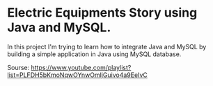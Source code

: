 # Electric Equipments Story using Java and MySQL.

In this project I'm trying to learn how to integrate Java and MySQL by building 
 a simple application in Java using MySQL database.

Sourse: https://www.youtube.com/playlist?list=PLFDH5bKmoNqwOYnwOmljGuivo4a9EeIvC

